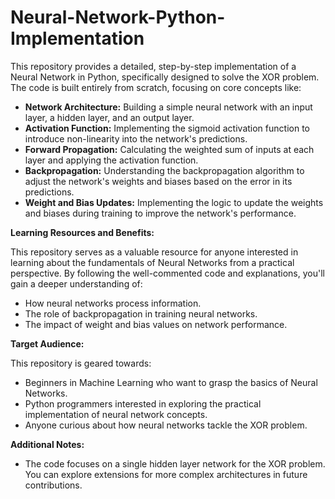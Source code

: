 # Neural-Network-Python-Implementation

This repository provides a detailed, step-by-step implementation of a Neural Network in Python, specifically designed to solve the XOR problem. The code is built entirely from scratch, focusing on core concepts like:

* **Network Architecture:** Building a simple neural network with an input layer, a hidden layer, and an output layer.
* **Activation Function:** Implementing the sigmoid activation function to introduce non-linearity into the network's predictions.
* **Forward Propagation:** Calculating the weighted sum of inputs at each layer and applying the activation function.
* **Backpropagation:** Understanding the backpropagation algorithm to adjust the network's weights and biases based on the error in its predictions.
* **Weight and Bias Updates:** Implementing the logic to update the weights and biases during training to improve the network's performance.

**Learning Resources and Benefits:**

This repository serves as a valuable resource for anyone interested in learning about the fundamentals of Neural Networks from a practical perspective. By following the well-commented code and explanations, you'll gain a deeper understanding of:

* How neural networks process information.
* The role of backpropagation in training neural networks.
* The impact of weight and bias values on network performance.

**Target Audience:**

This repository is geared towards:

* Beginners in Machine Learning who want to grasp the basics of Neural Networks.
* Python programmers interested in exploring the practical implementation of neural network concepts.
* Anyone curious about how neural networks tackle the XOR problem.

**Additional Notes:**

* The code focuses on a single hidden layer network for the XOR problem. You can explore extensions for more complex architectures in future contributions.
